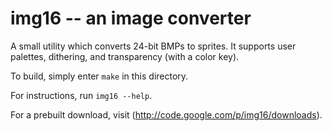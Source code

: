 # img16 -- an image converter

A small utility which converts 24-bit BMPs to sprites. It supports user palettes, dithering, and transparency (with a color key).

To build, simply enter `make` in this directory.

For instructions, run `img16 --help`.

For a prebuilt download, visit (http://code.google.com/p/img16/downloads).
